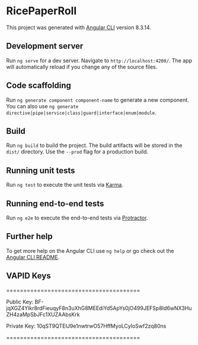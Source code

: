 # RicePaperRoll

This project was generated with [Angular CLI](https://github.com/angular/angular-cli) version 8.3.14.

## Development server

Run `ng serve` for a dev server. Navigate to `http://localhost:4200/`. The app will automatically reload if you change any of the source files.

## Code scaffolding

Run `ng generate component component-name` to generate a new component. You can also use `ng generate directive|pipe|service|class|guard|interface|enum|module`.

## Build

Run `ng build` to build the project. The build artifacts will be stored in the `dist/` directory. Use the `--prod` flag for a production build.

## Running unit tests

Run `ng test` to execute the unit tests via [Karma](https://karma-runner.github.io).

## Running end-to-end tests

Run `ng e2e` to execute the end-to-end tests via [Protractor](http://www.protractortest.org/).

## Further help

To get more help on the Angular CLI use `ng help` or go check out the [Angular CLI README](https://github.com/angular/angular-cli/blob/master/README.md).


## VAPID Keys

=======================================

Public Key:
BF-jqXGZ4Ylkr8rdFieuqyF8n3uXhG8MEEdiYd5ApYs0jO499JEFSp8Id6wNX3HuZH4zaMpSbJFc1XUZAAbsKrk

Private Key:
10qST9QTEIJ9e1nwtrwO57HffMyoLCyloSwf2zq80ns

=======================================
